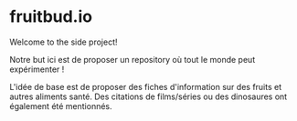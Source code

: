 # fruitbud.io

Welcome to the side project!

Notre but ici est de proposer un repository où tout le monde peut expérimenter !

L'idée de base est de proposer des fiches d'information sur des fruits et autres aliments santé. Des citations de films/séries ou des dinosaures ont également été mentionnés.
